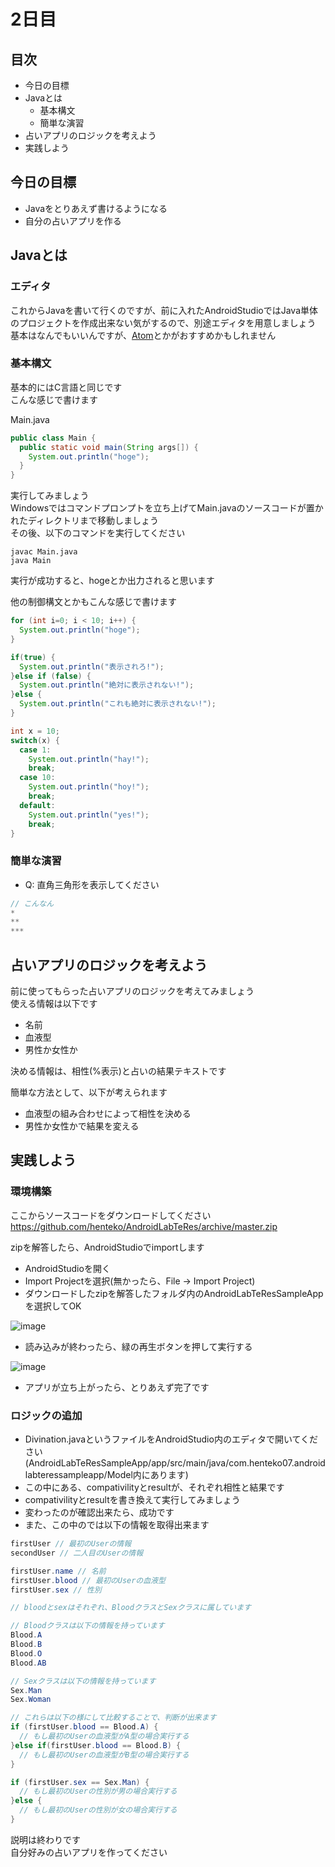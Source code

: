 # 2日目

## 目次
* 今日の目標
* Javaとは
  * 基本構文
  * 簡単な演習
* 占いアプリのロジックを考えよう
* 実践しよう

## 今日の目標
* Javaをとりあえず書けるようになる
* 自分の占いアプリを作る

## Javaとは
### エディタ
これからJavaを書いて行くのですが、前に入れたAndroidStudioではJava単体のプロジェクトを作成出来ない気がするので、別途エディタを用意しましょう  
基本はなんでもいいんですが、[Atom](https://atom.io/)とかがおすすめかもしれません

### 基本構文
基本的にはC言語と同じです  
こんな感じで書けます  

Main.java
```java
public class Main {
  public static void main(String args[]) {
    System.out.println("hoge");
  }
}
```

実行してみましょう  
Windowsではコマンドプロンプトを立ち上げてMain.javaのソースコードが置かれたディレクトリまで移動しましょう  
その後、以下のコマンドを実行してください  
```
javac Main.java
java Main
```
実行が成功すると、hogeとか出力されると思います

他の制御構文とかもこんな感じで書けます

```java
for (int i=0; i < 10; i++) {
  System.out.println("hoge");
}

if(true) {
  System.out.println("表示されろ!");
}else if (false) {
  System.out.println("絶対に表示されない!");
}else {
  System.out.println("これも絶対に表示されない!");
}

int x = 10;
switch(x) {
  case 1:
    System.out.println("hay!");
    break;
  case 10:
    System.out.println("hoy!");
    break;
  default:
    System.out.println("yes!");
    break;
}
```

### 簡単な演習
* Q: 直角三角形を表示してください

```java
// こんなん
*
**
***
```

## 占いアプリのロジックを考えよう
前に使ってもらった占いアプリのロジックを考えてみましょう  
使える情報は以下です
* 名前
* 血液型
* 男性か女性か

決める情報は、相性(%表示)と占いの結果テキストです

簡単な方法として、以下が考えられます
* 血液型の組み合わせによって相性を決める
* 男性か女性かで結果を変える

## 実践しよう
### 環境構築
ここからソースコードをダウンロードしてください  
https://github.com/henteko/AndroidLabTeRes/archive/master.zip

zipを解答したら、AndroidStudioでimportします
* AndroidStudioを開く
* Import Projectを選択(無かったら、File -> Import Project)
* ダウンロードしたzipを解答したフォルダ内のAndroidLabTeResSampleAppを選択してOK

![image](http://i.gyazo.com/3bebd35cfb9aa12e38fb97c5abb5fdb7.png)
* 読み込みが終わったら、緑の再生ボタンを押して実行する

![image](http://i.gyazo.com/155945a9d17557b75c8fa7de6727151a.png)

* アプリが立ち上がったら、とりあえず完了です

### ロジックの追加
* Divination.javaというファイルをAndroidStudio内のエディタで開いてください(AndroidLabTeResSampleApp/app/src/main/java/com.henteko07.androidlabteressampleapp/Model内にあります)
* この中にある、compativilityとresultが、それぞれ相性と結果です
* compativilityとresultを書き換えて実行してみましょう
* 変わったのが確認出来たら、成功です
* また、この中のでは以下の情報を取得出来ます

```java
firstUser // 最初のUserの情報
secondUser // 二人目のUserの情報

firstUser.name // 名前
firstUser.blood // 最初のUserの血液型
firstUser.sex // 性別

// bloodとsexはそれぞれ、BloodクラスとSexクラスに属しています

// Bloodクラスは以下の情報を持っています
Blood.A
Blood.B
Blood.O
Blood.AB

// Sexクラスは以下の情報を持っています
Sex.Man
Sex.Woman

// これらは以下の様にして比較することで、判断が出来ます
if (firstUser.blood == Blood.A) {
  // もし最初のUserの血液型がA型の場合実行する
}else if(firstUser.blood == Blood.B) {
  // もし最初のUserの血液型がB型の場合実行する
}

if (firstUser.sex == Sex.Man) {
  // もし最初のUserの性別が男の場合実行する
}else {
  // もし最初のUserの性別が女の場合実行する
}
```

説明は終わりです  
自分好みの占いアプリを作ってください

